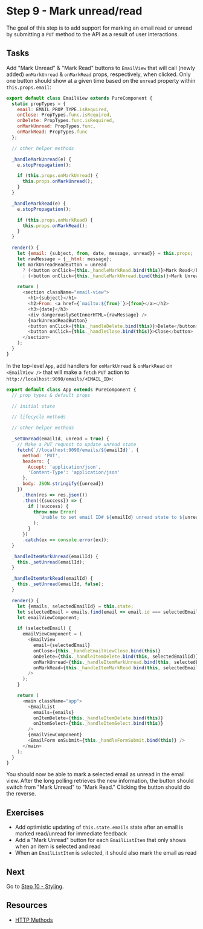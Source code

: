 # Step 9 - Mark unread/read

The goal of this step is to add support for marking an email read or unread by submitting a `PUT` method to the API as a result of user interactions.

## Tasks

Add "Mark Unread" & "Mark Read" buttons to `EmailView` that will call (newly added) `onMarkUnread` & `onMarkRead` props, respectively, when clicked. Only one button should show at a given time based on the `unread` property within `this.props.email`:

```js
export default class EmailView extends PureComponent {
  static propTypes = {
    email: EMAIL_PROP_TYPE.isRequired,
    onClose: PropTypes.func.isRequired,
    onDelete: PropTypes.func.isRequired,
    onMarkUnread: PropTypes.func,
    onMarkRead: PropTypes.func
  };

  // other helper methods

  _handleMarkUnread(e) {
    e.stopPropagation();

    if (this.props.onMarkUnread) {
      this.props.onMarkUnread();
    }
  }

  _handleMarkRead(e) {
    e.stopPropagation();

    if (this.props.onMarkRead) {
      this.props.onMarkRead();
    }
  }

  render() {
    let {email: {subject, from, date, message, unread}} = this.props;
    let rawMessage = {__html: message};
    let markUnreadReadButton = unread
      ? (<button onClick={this._handleMarkRead.bind(this)}>Mark Read</button>)
      : (<button onClick={this._handleMarkUnread.bind(this)}>Mark Unread</button>);

    return (
      <section className="email-view">
        <h1>{subject}</h1>
        <h2>From: <a href={`mailto:${from}`}>{from}</a></h2>
        <h3>{date}</h3>
        <div dangerouslySetInnerHTML={rawMessage} />
        {markUnreadReadButton}
        <button onClick={this._handleDelete.bind(this)}>Delete</button>
        <button onClick={this._handleClose.bind(this)}>Close</button>
      </section>
    );
  }
}
```

In the top-level `App`, add handlers for `onMarkUnread` & `onMarkRead` on `<EmailView />` that will make a `fetch` `PUT` action to `http://localhost:9090/emails/<EMAIL_ID>`:

```js
export default class App extends PureComponent {
  // prop types & default props

  // initial state

  // lifecycle methods

  // other helper methods

  _setUnread(emailId, unread = true) {
    // Make a PUT request to update unread state
    fetch(`//localhost:9090/emails/${emailId}`, {
      method: 'PUT',
      headers: {
        Accept: 'application/json',
        'Content-Type': 'application/json'
      },
      body: JSON.stringify({unread})
    })
      .then(res => res.json())
      .then(({success}) => {
        if (!success) {
          throw new Error(
            `Unable to set email ID# ${emailId} unread state to ${unread}.`
          );
        }
      })
      .catch(ex => console.error(ex));
  }

  _handleItemMarkUnread(emailId) {
    this._setUnread(emailId);
  }

  _handleItemMarkRead(emailId) {
    this._setUnread(emailId, false);
  }

  render() {
    let {emails, selectedEmailId} = this.state;
    let selectedEmail = emails.find(email => email.id === selectedEmailId);
    let emailViewComponent;

    if (selectedEmail) {
      emailViewComponent = (
        <EmailView
          email={selectedEmail}
          onClose={this._handleEmailViewClose.bind(this)}
          onDelete={this._handleItemDelete.bind(this, selectedEmailId)}
          onMarkUnread={this._handleItemMarkUnread.bind(this, selectedEmailId)}
          onMarkRead={this._handleItemMarkRead.bind(this, selectedEmailId)}
        />
      );
    }

    return (
      <main className="app">
        <EmailList
          emails={emails}
          onItemDelete={this._handleItemDelete.bind(this)}
          onItemSelect={this._handleItemSelect.bind(this)}
        />
        {emailViewComponent}
        <EmailForm onSubmit={this._handleFormSubmit.bind(this)} />
      </main>
    );
  }
}
```

You should now be able to mark a selected email as unread in the email view. After the long polling retrieves the new information, the button should switch from "Mark Unread" to "Mark Read." Clicking the button should do the reverse.

## Exercises

- Add optimistic updating of `this.state.emails` state after an email is marked read/unread for immediate feedback
- Add a "Mark Unread" button for each `EmailListItem` that only shows when an item is selected and read
- When an `EmailListItem` is selected, it should also mark the email as read

## Next

Go to [Step 10 - Styling](../10-styling/).

## Resources

- [HTTP Methods](http://restfulapi.net/http-methods/)
